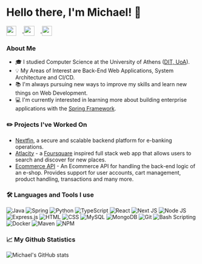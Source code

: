 # Hello there, I'm Michael! :wave:

<p align='left'>
<a href='https://twitter.com/michael_vks' target='_blank'> <img align='center' height="26" style='margin-right: 16px;' width="26" style='margin-right: 16px;'  src="https://www.svgrepo.com/show/475689/twitter-color.svg" />
</a>
<a href='https://www.linkedin.com/in/michaelvolakis/' target='_blank'><img align='center' height="26" style='margin-right: 16px;' width="28" style='margin-right: 16px;'  src="https://www.svgrepo.com/show/448234/linkedin.svg" /> </a>
<a href='mailto:mivolakis@gmail.com' target='_blank'><img align='center' height="26"  width="26" style='margin-right: 16px;'  src="https://www.svgrepo.com/show/295315/at-sign-at.svg" /> </a>
 </p>

### About Me

- :mortar_board: I studied Computer Science at the University of Athens ([DIT, UoA](https://di.uoa.gr/en)).
-   :bulb: My Areas of Interest are Back-End Web Applications, System Architecture and CI/CD.
-   :books: I'm always pursuing new ways to improve my skills and learn new things on Web Development.
-  :computer: I'm currently interested in learning more about building enterprise applications with the [Spring Framework](https://spring.io).
</p>

### :pencil2: Projects I've Worked On

- [Nextfin](https://github.com/mihavo/nextfin), a secure and scalable backend platform for e-banking operations.
- [Atlacity](https://atlacity.vercel.app) - a [Foursquare](https://foursquare.com/city-guide) inspired full stack web app that allows users to search and discover for new places.
- [Ecommerce API](https://github.com/Michael-Vol/ecommerce-api) - An Ecommerce API for handling the back-end logic of an e-shop. Provides support for user accounts, cart management, product handling, transactions and many more.


###  :hammer_and_wrench: Languages and Tools I use  
![Java](https://img.shields.io/badge/java-%23ED8B00.svg?logo=openjdk&logoColor=white)
![Spring](  https://img.shields.io/badge/Spring-6DB33F?logo=spring&logoColor=white)
![Python](https://img.shields.io/badge/python-3670A0?logo=python&logoColor=ffdd54)
![TypeScript](https://img.shields.io/badge/TypeScript-3178C6?logo=typescript&logoColor=fff)
![React](https://img.shields.io/badge/react-%2320232a.svg?logo=react&logoColor=%2361DAFB)
![Next JS](https://img.shields.io/badge/Next-black?logo=next.js&logoColor=white)
![Node JS](https://img.shields.io/badge/Node.js-43853D?logo=node.js&logoColor=white)
![Express.js](https://img.shields.io/badge/express.js-%23404d59.svg?logo=express&logoColor=%2361DAFB)
![HTML](https://img.shields.io/badge/html-%23E34F26.svg?logo=html5&logoColor=white)
![CSS](https://img.shields.io/badge/css-%231572B6.svg?logo=css3&logoColor=white)
![MySQL](https://img.shields.io/badge/mysql-%2300f.svg?logo=mysql&logoColor=white)
![MongoDB](https://img.shields.io/badge/MongoDB-%234ea94b.svg?logo=mongodb&logoColor=white)
![Git](https://img.shields.io/badge/git-%23F05033.svg?logo=git&logoColor=white)
![Bash Scripting](https://img.shields.io/badge/shell_script-%23121011.svg?logo=gnu-bash&logoColor=white)
![Docker](https://img.shields.io/badge/docker-%230db7ed.svg?logo=docker&logoColor=white)
![Maven](https://img.shields.io/badge/maven-%23C71A36.svg?logo=apache-maven&logoColor=white)
![NPM](https://img.shields.io/badge/npm-CB3837?logo=npm&logoColor=white)


### :chart_with_upwards_trend: My Github Statistics
![Michael's GitHub stats](https://github-readme-stats-sigma-five.vercel.app/api?username=mihavo&show_icons=true&hide_title=true&include_all_commits=true&count_private=true&theme=algolia)
